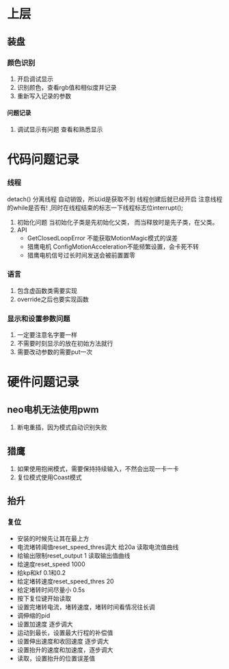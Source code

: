 # 上层  
## 装盘
### 颜色识别
1. 开启调试显示
2. 识别颜色，查看rgb值和相似度并记录
3. 重新写入记录的参数
#### 问题记录   
1. 调试显示有问题 查看和熟悉显示


# 代码问题记录
### 线程
detach()  分离线程 自动销毁，所以id是获取不到
线程创建后就已经开启
注意线程的while是否有! ,同时在线程结束的标志一下线程标志位interrupt();
1. 初始化问题
当初始化子类是先初始化父类， 而当释放时是先子类，在父类。
2. API
    - GetClosedLoopError 不能获取MotionMagic模式的误差
    - 猎鹰电机 ConfigMotionAcceleration不能频繁设置，会卡死不转
    - 猎鹰电机信号过长时间发送会被前置置零
### 语言
1. 包含虚函数类需要实现
2. override之后也要实现函数
### 显示和设置参数问题
1. 一定要注意名字要一样
2. 不需要时刻显示的放在初始方法就行
3. 需要改动参数的需要put一次

# 硬件问题记录
## neo电机无法使用pwm
1. 断电重插，因为模式自动识别失败

## 猎鹰 
1. 如果使用抱闸模式，需要保持持续输入，不然会出现一卡一卡
2. 复位模式使用Coast模式


## 抬升
### 复位
- 安装的时候先让其在最上方  
- 电流堵转阈值reset_speed_thres调大 给20a  读取电流值曲线
- 给输出限制reset_output 1   读取输出值曲线
- 给速度reset_speed 1000   
- 给kp和kf 0.1和0.2
- 给定堵转速度reset_speed_thres 20
- 给定堵转时间尽量小 0.5s
- 按下复位键开始读取
- 设置完堵转电流，堵转速度，堵转时间看情况往长调
- 调伸缩的pid
- 设置加速度 逐步调大
- 运动到最长，设置最大行程的补偿值
- 设置伸出速度和收回速度 逐步调大
- 设置抬升的速度和加速度，逐步调大
- 读取，设置抬升的位置误差值